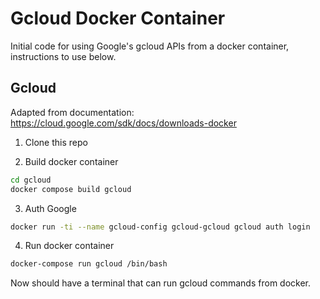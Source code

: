 # Gcloud Docker Container
Initial code for using Google's gcloud APIs from a docker container, instructions to use below.


## Gcloud
Adapted from documentation: https://cloud.google.com/sdk/docs/downloads-docker

1. Clone this repo

2. Build docker container

```bash
cd gcloud
docker compose build gcloud
```
3. Auth Google

```bash
docker run -ti --name gcloud-config gcloud-gcloud gcloud auth login
```

4. Run docker container

```bash
docker-compose run gcloud /bin/bash
```

Now should have a terminal that can run gcloud commands from docker.
